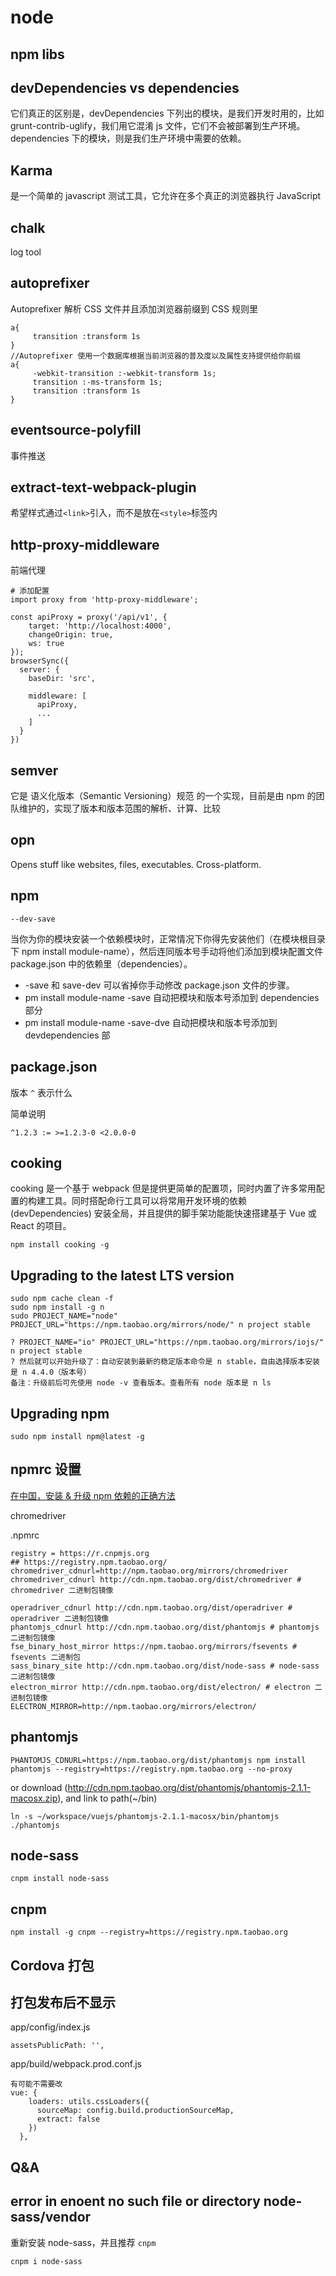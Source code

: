 node
===


npm libs
---

## devDependencies vs dependencies

它们真正的区别是，devDependencies 下列出的模块，是我们开发时用的，比如 grunt-contrib-uglify，我们用它混淆 js 文件，它们不会被部署到生产环境。dependencies 下的模块，则是我们生产环境中需要的依赖。

## Karma

是一个简单的 javascript 测试工具，它允许在多个真正的浏览器执行 JavaScript

## chalk

log tool

## autoprefixer

Autoprefixer 解析 CSS 文件并且添加浏览器前缀到 CSS 规则里

```
a{
     transition :transform 1s
}
//Autoprefixer 使用一个数据库根据当前浏览器的普及度以及属性支持提供给你前缀
a{
     -webkit-transition :-webkit-transform 1s;
     transition :-ms-transform 1s;
     transition :transform 1s
}
```

## eventsource-polyfill

事件推送

## extract-text-webpack-plugin

希望样式通过`<link>`引入，而不是放在`<style>`标签内

## http-proxy-middleware

前端代理

```
# 添加配置
import proxy from 'http-proxy-middleware';

const apiProxy = proxy('/api/v1', {
    target: 'http://localhost:4000',
    changeOrigin: true,
    ws: true
});
browserSync({
  server: {
    baseDir: 'src',

    middleware: [
      apiProxy,
      ...
    ]
  }
})
```

## semver

它是 语义化版本（Semantic Versioning）规范 的一个实现，目前是由 npm 的团队维护的，实现了版本和版本范围的解析、计算、比较

## opn

Opens stuff like websites, files, executables. Cross-platform.

npm
---

```
--dev-save
```

当你为你的模块安装一个依赖模块时，正常情况下你得先安装他们（在模块根目录下 npm install module-name），然后连同版本号手动将他们添加到模块配置文件 package.json 中的依赖里（dependencies）。

- -save 和 save-dev 可以省掉你手动修改 package.json 文件的步骤。
- pm install module-name -save 自动把模块和版本号添加到 dependencies 部分
- pm install module-name -save-dve 自动把模块和版本号添加到 devdependencies 部

package.json
---

版本 `^` 表示什么

简单说明
```
^1.2.3 := >=1.2.3-0 <2.0.0-0
```

cooking
---

cooking 是一个基于 webpack 但是提供更简单的配置项，同时内置了许多常用配置的构建工具。同时搭配命行工具可以将常用开发环境的依赖 (devDependencies) 安装全局，并且提供的脚手架功能能快速搭建基于 Vue 或 React 的项目。

```
npm install cooking -g
```

Upgrading to the latest LTS version
---

```
sudo npm cache clean -f
sudo npm install -g n
sudo PROJECT_NAME="node" PROJECT_URL="https://npm.taobao.org/mirrors/node/" n project stable

? PROJECT_NAME="io" PROJECT_URL="https://npm.taobao.org/mirrors/iojs/" n project stable
? 然后就可以开始升级了：自动安装到最新的稳定版本命令是 n stable，自由选择版本安装是 n 4.4.0（版本号）
备注：升级前后可先使用 node -v 查看版本。查看所有 node 版本是 n ls
```

## Upgrading npm

```
sudo npm install npm@latest -g
```

npmrc 设置
---

[在中国，安装 & 升级 npm 依赖的正确方法](https://sebastianblade.com/the-truly-way-to-install-upgrade-npm-dependency-in-china/)

chromedriver

.npmrc
```
registry = https://r.cnpmjs.org
## https://registry.npm.taobao.org/
chromedriver_cdnurl=http://npm.taobao.org/mirrors/chromedriver
chromedriver_cdnurl http://cdn.npm.taobao.org/dist/chromedriver # chromedriver 二进制包镜像

operadriver_cdnurl http://cdn.npm.taobao.org/dist/operadriver # operadriver 二进制包镜像
phantomjs_cdnurl http://cdn.npm.taobao.org/dist/phantomjs # phantomjs 二进制包镜像
fse_binary_host_mirror https://npm.taobao.org/mirrors/fsevents # fsevents 二进制包
sass_binary_site http://cdn.npm.taobao.org/dist/node-sass # node-sass 二进制包镜像
electron_mirror http://cdn.npm.taobao.org/dist/electron/ # electron 二进制包镜像
ELECTRON_MIRROR=http://npm.taobao.org/mirrors/electron/
```


## phantomjs

```
PHANTOMJS_CDNURL=https://npm.taobao.org/dist/phantomjs npm install phantomjs --registry=https://registry.npm.taobao.org --no-proxy
```

or download (http://cdn.npm.taobao.org/dist/phantomjs/phantomjs-2.1.1-macosx.zip), and link to path(~/bin)
```
ln -s ~/workspace/vuejs/phantomjs-2.1.1-macosx/bin/phantomjs ./phantomjs
```

## node-sass

```
cnpm install node-sass
```

cnpm
---

```
npm install -g cnpm --registry=https://registry.npm.taobao.org
```

Cordova 打包
---

## 打包发布后不显示

app/config/index.js
```
assetsPublicPath: '',
```

app/build/webpack.prod.conf.js
```
有可能不需要改
vue: {
    loaders: utils.cssLoaders({
      sourceMap: config.build.productionSourceMap,
      extract: false
    })
  },
```

Q&A
---

## error in enoent no such file or directory node-sass/vendor

重新安装 node-sass，并且推荐 `cnpm`

```
cnpm i node-sass
```
